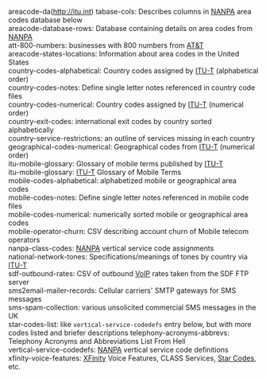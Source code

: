 areacode-da(http://itu.int)  tabase-cols: Describes columns in [NANPA](https://www.nationalnanpa.com/ "North American Numbering Plan Association") area codes database below  
areacode-database-rows: Database containing details on area codes from [NANPA](https://www.nationalnanpa.com/ "North American Numbering Plan Association")  
att-800-numbers: businesses with 800 numbers from [AT&T](https://www.att.net "American Telephone and Telegraph")  
areacode-states-locations: Information about area codes in the United States  
country-codes-alphabetical: Country codes assigned by [ITU-T](https://www.itu.int "International Telecommunication Union") (alphabetical order)  
country-codes-notes: Define single letter notes referenced in country code files  
country-codes-numerical: Country codes assigned by [ITU-T](https://www.itu.int "International Telecommunication Union") (numerical order)  
country-exit-codes: international exit codes by country sorted alphabetically  
country-service-restrictions: an outline of services missing in each country  
geographical-codes-numerical: Geographical codes from [ITU-T](https://www.itu.int "International Telecommunication Union") (numerical order)  
itu-mobile-glossary: Glossary of mobile terms published by [ITU-T](https://www.itu.int "International Telecommunication Union")  
itu-mobile-glossary: [ITU-T](https://www.itu.int "International Telecommunication Union") Glossary of Mobile Terms  
mobile-codes-alphabetical: alphabetized mobile or geographical area codes   
mobile-codes-notes: Define single letter notes referenced in mobile code files  
mobile-codes-numerical: numerically sorted mobile or geographical area codes  
mobile-operator-churn: CSV describing account churn of Mobile telecom operators  
nanpa-class-codes: [NANPA](https://www.nationalnanpa.com "North American Numbering Plan Association") vertical service code assignments  
national-network-tones: Specifications/meanings of tones by country via [ITU-T](https://www.itu.int "International Telecommunication Union")  
sdf-outbound-rates: CSV of outbound [VoIP](https://en.wikipedia.org/wiki/Voice_over_IP "Voice over IP") rates taken from the SDF FTP server  
sms2email-mailer-records: Cellular carriers' SMTP gateways for SMS messages  
sms-spam-collection: various unsolicited commercial SMS messages in the UK  
star-codes-list: like `vertical-service-codedefs` entry below, but with more codes listed and briefer descriptions
telephony-acronyms-abbrevs: Telephony Acronyms and Abbreviations List From Hell  
vertical-service-codedefs: [NANPA](https://www.nationalnanpa.com "North American Numbering Plan Association") vertical service code definitions  
xfinity-voice-features: [XFinity](https://my.xfinity.com/ "XFinity by Comcast") Voice Features, CLASS Services, [Star Codes](https://en.wikipedia.org/wiki/Vertical_service_code), etc.  
